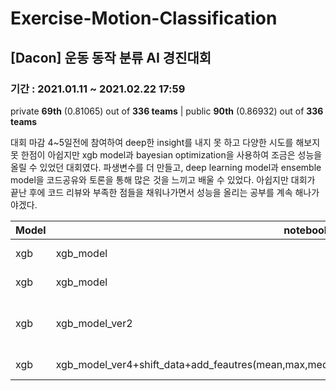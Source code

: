 # Exercise-Motion-Classification
## [Dacon] 운동 동작 분류 AI 경진대회
### 기간 : 2021.01.11 ~ 2021.02.22 17:59

private **69th** (0.81065) out of **336 teams** | public **90th** (0.86932) out of **336 teams**
  
  
  
대회 마감 4~5일전에 참여하여 deep한 insight를 내지 못 하고 다양한 시도를 해보지 못 한점이 아쉽지만 xgb model과 bayesian optimization을 사용하여 조금은 성능을 올릴 수 있었던 대회였다. 파생변수를 더 만들고, deep learning model과 ensemble model을 코드공유와 토론을 통해 많은 것을 느끼고 배울 수 있었다. 아쉽지만 대회가 끝난 후에 코드 리뷰와 부족한 점들을 채워나가면서 성능을 올리는 공부를 계속 해나가야겠다.      






|Model|notebook_name|parameters|logloss|submission_name|
|--|--|--|--|--|
|xgb|xgb_model|'eta':0.1,'objective':'multi:softprob','max_depth':3,'eval_metric':'mlogloss','seed':0,'lambda':2,'num_class':61, num_boost_round=100,early_stopping_rounds=100,verbose_eval = 50 |1.05432	|xgb_model|
|xgb|xgb_model|'eta':0.1,'objective':'multi:softprob','max_depth':3,'eval_metric':'mlogloss','seed':0,'lambda':2,'alpha':2,'num_class':61, num_boost_round=200,early_stopping_rounds=100,verbose_eval = 50|1.05341|xgb_model_ver1|
|xgb|xgb_model_ver2|'colsample_bytree': 0.9543751822448909,'eval_metric': 'mlogloss','gamma': 2.3765993313084093,'lambda_val': 4.823723573634545,'learning_rate': 0.0320405651413064,'max_delta_step': 4.17743472256279,'max_depth': 2,'min_child_weight': 7.118213702774423,'num_class': 61,'objective': 'multi:softprob','subsample': 0.9532572056575737,num_boost_round=200|0.96465|xgb_model_ver2|
|xgb|xgb_model_ver4+shift_data+add_feautres(mean,max,median,std,quantile_75,quantile_25)+bayesian_optimization|'colsample_bytree': 0.4,'gamma': 0.001,'lambda_val': 5.0,'learning_rate': 0.2,'max_delta_step': 10.0,'max_depth': 2.0,'min_child_weight': 0.0,'subsample': 1.0,'eval_metric' = 'mlogloss''objective' = 'multi:softprob''num_class' = 61|**0.86932**	|xgb_model_ver4|   
